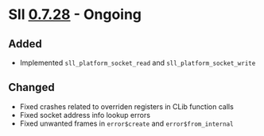 # Sll [0.7.28] - Ongoing

## Added

- Implemented `sll_platform_socket_read` and `sll_platform_socket_write`

## Changed

- Fixed crashes related to overriden registers in CLib function calls
- Fixed socket address info lookup errors
- Fixed unwanted frames in `error$create` and `error$from_internal`

[0.7.28]: https://github.com/sl-lang/sll/compare/sll-v0.7.27...main
